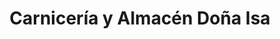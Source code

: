 ---
title: "Carnicería y Almacén Doña Isa"
url: /la-granja/carniceria-y-almacen-dona-isa/
shop: comodidad
---